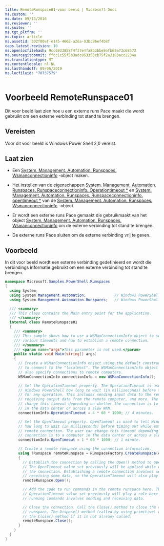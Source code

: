 ```yaml
---
title: RemoteRunspace01-voor beeld | Microsoft Docs
ms.custom: ''
ms.date: 09/13/2016
ms.reviewer: ''
ms.suite: ''
ms.tgt_pltfrm: ''
ms.topic: article
ms.assetid: 302f00ef-e145-4668-a26a-03bc96ef4b8f
caps.latest.revision: 10
ms.openlocfilehash: 9cc6933858f4f37e4fa8b3bbe9afb69a73c68572
ms.sourcegitcommit: ffcc1c55f5b3adc063353cb75f2a2183acc2234a
ms.translationtype: MT
ms.contentlocale: nl-NL
ms.lasthandoff: 09/06/2019
ms.locfileid: "70737579"
---
```

# <a name="remoterunspace01-sample"></a>Voorbeeld RemoteRunspace01

Dit voor beeld laat zien hoe u een externe runs Pace maakt die wordt gebruikt om een externe verbinding tot stand te brengen.

## <a name="requirements"></a>Vereisten

 Voor dit voor beeld is Windows Power Shell 2,0 vereist.

## <a name="demonstrates"></a>Laat zien

- Een [System. Management. Automation. Runspaces. Wsmanconnectioninfo](/dotnet/api/System.Management.Automation.Runspaces.WSManConnectionInfo) -object maken.

- Het instellen van de eigenschappen [System. Management. Automation. Runspaces. Runspaceconnectioninfo. Operationtimeout *](/dotnet/api/System.Management.Automation.Runspaces.RunspaceConnectionInfo.OperationTimeout) en [System. Management. Automation. Runspaces. Runspaceconnectioninfo. opentimeout *](/dotnet/api/System.Management.Automation.Runspaces.RunspaceConnectionInfo.OpenTimeout) van de [ System. Management. Automation. Runspaces. Wsmanconnectioninfo](/dotnet/api/System.Management.Automation.Runspaces.WSManConnectionInfo) -object.

- Er wordt een externe runs Pace gemaakt die gebruikmaakt van het object [System. Management. Automation. Runspaces. Wsmanconnectioninfo](/dotnet/api/System.Management.Automation.Runspaces.WSManConnectionInfo) om de externe verbinding tot stand te brengen.

- De externe runs Pace sluiten om de externe verbinding vrij te geven.

## <a name="example"></a>Voorbeeld

In dit voor beeld wordt een externe verbinding gedefinieerd en wordt die verbindings informatie gebruikt om een externe verbinding tot stand te brengen.

```csharp
namespace Microsoft.Samples.PowerShell.Runspaces
{
  using System;
  using System.Management.Automation;             // Windows PowerShell namespace.
  using System.Management.Automation.Runspaces;   // Windows PowerShell namespace.

  /// <summary>
  /// This class contains the Main entry point for the application.
  /// </summary>
  internal class RemoteRunspace01
  {
    /// <summary>
    /// This sample shows how to use a WSManConnectionInfo object to set
    /// various timeouts and how to establish a remote connection.
    /// </summary>
    /// <param name="args">This parameter is not used.</param>
    public static void Main(string[] args)
    {
      // Create a WSManConnectionInfo object using the default constructor
      // to connect to the "localHost". The WSManConnectionInfo object can
      // also specify connections to remote computers.
      WSManConnectionInfo connectionInfo = new WSManConnectionInfo();

      // Set the OperationTimeout property. The OperationTimeout is used to tell
      // Windows PowerShell how long to wait (in milliseconds) before timing out
      // for any operation. This includes sending input data to the remote computer,
      // receiving output data from the remote computer, and more. The user can
      // change this timeout depending on whether the connection is to a computer
      // in the data center or across a slow WAN.
      connectionInfo.OperationTimeout = 4 * 60 * 1000; // 4 minutes.

      // Set the OpenTimeout property. OpenTimeout is used to tell Windows PowerShell
      // how long to wait (in milliseconds) before timing out while establishing a
      // remote connection. The user can change this timeout depending on whether the
      // connection is to a computer in the data center or across a slow WAN.
      connectionInfo.OpenTimeout = 1 * 60 * 1000; // 1 minute.

      // Create a remote runspace using the connection information.
      using (Runspace remoteRunspace = RunspaceFactory.CreateRunspace(connectionInfo))
      {
        // Establish the connection by calling the Open() method to open the runspace.
        // The OpenTimeout value set previously will be applied while establishing
        // the connection. Establishing a remote connection involves sending and
        // receiving some data, so the OperationTimeout will also play a role in this process.
        remoteRunspace.Open();

        // Add the code to run commands in the remote runspace here. The
        // OperationTimeout value set previously will play a role here because
        // running commands involves sending and receiving data.

        // Close the connection. Call the Close() method to close the remote
        // runspace. The Dispose() method (called by using primitive) will call
        // the Close() method if it is not already called.
        remoteRunspace.Close();
      }
    }
  }
}
```
